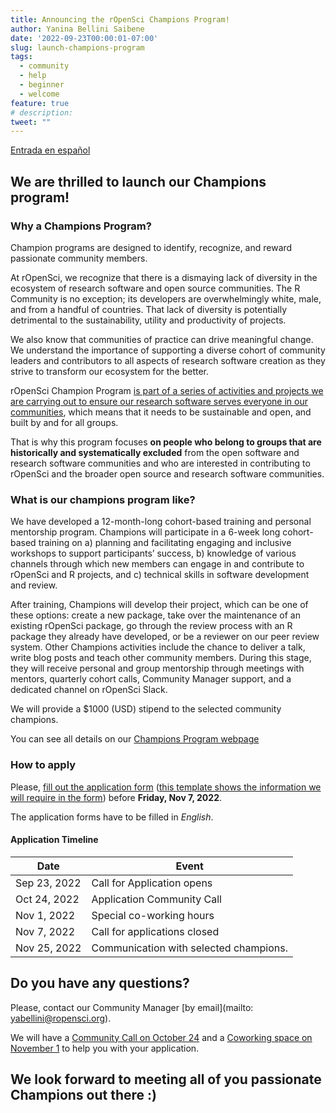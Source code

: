 ```yaml
---
title: Announcing the rOpenSci Champions Program! 
author: Yanina Bellini Saibene
date: '2022-09-23T00:00:01-07:00'
slug: launch-champions-program
tags:
  - community
  - help
  - beginner
  - welcome
feature: true  
# description: 
tweet: "" 
---
```


[Entrada en español](/blog/2022/09/23/launch-champions-program-es/)

## We are thrilled to launch our Champions program!

### Why a Champions Program?

Champion programs are designed to identify, recognize, and reward passionate community members.

At rOpenSci, we recognize that there is a dismaying lack of diversity in the ecosystem of research software and open source communities. The R Community is no exception; its developers are overwhelmingly white, male, and from a handful of countries. That lack of diversity is potentially detrimental to the sustainability, utility and productivity of projects. 

We also know that communities of practice can drive meaningful change. We understand the importance of supporting a diverse cohort of community leaders and contributors to all aspects of research software creation as they strive to transform our ecosystem for the better.

rOpenSci Champion Program [is part of a series of activities and projects we are carrying out to ensure our research software serves everyone in our communities](https://ropensci.org/blog/2021/12/20/inclusive-leadership-program/), which means that it needs to be sustainable and open, and built by and for all groups.

That is why this program focuses __on people who belong to groups that are historically and systematically excluded__ from the open software and research software communities and who are interested in contributing to rOpenSci and the broader open source and research software communities.

### What is our champions program like?

We have developed a 12-month-long cohort-based training and personal mentorship program. Champions will participate in a 6-week long cohort-based training on a) planning and facilitating engaging and inclusive workshops to support participants’ success, b) knowledge of various channels through which new members can engage in and contribute to rOpenSci and R projects, and c) technical skills in software development and review. 

After training, Champions will develop their project, which can be one of these options: create a new package, take over the maintenance of an existing rOpenSci package, go through the review process with an R package they already have developed, or be a reviewer on our peer review system.  Other Champions activities include the chance to deliver a talk, write blog posts and teach other community members. During this stage, they will receive personal and group mentorship through meetings with mentors, quarterly cohort calls, Community Manager support, and a dedicated channel on rOpenSci Slack.

We will provide a $1000 (USD) stipend to the selected community champions.

You can see all details on our [Champions Program webpage](/champions/)


### How to apply

Please, [fill out the application form]() ([this template shows the information we will require in the form]()) before __Friday, Nov 7, 2022__.

The application forms have to be filled in _English_.

#### Application Timeline

|Date|Event|
|----|-----|
|Sep 23, 2022|Call for Application opens|
|Oct 24, 2022|Application Community Call|
|Nov 1, 2022|Special co-working hours|
|Nov 7, 2022|Call for applications closed|
|Nov 25, 2022|Communication with selected champions.|


## Do you have any questions?

Please, contact our Community Manager [by email](mailto: yabellini@ropensci.org). 

We will have a [Community Call on October 24]() and a [Coworking space on November 1]() to help you with your application.


## We look forward to meeting all of you passionate Champions out there :)
